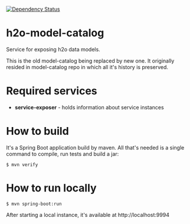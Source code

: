 [![Dependency Status](https://www.versioneye.com/user/projects/57236d4cba37ce00350af79b/badge.svg?style=flat)](https://www.versioneye.com/user/projects/57236d4cba37ce00350af79b)

# h2o-model-catalog
Service for exposing h2o data models.

This is the old model-catalog being replaced by new one. It originally resided in model-catalog repo in which all it's history is preserved.

# Required services

* **service-exposer** - holds information about service instances

# How to build

It's a Spring Boot application build by maven. All that's needed is a single command to compile, run tests and build a jar:

```
$ mvn verify
```

# How to run locally

```
$ mvn spring-boot:run
```
After starting a local instance, it's available at http://localhost:9994
